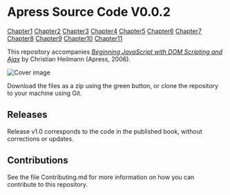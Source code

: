 # Apress Source Code V0.0.2
[Chapter1](https://littleflute.github.io/beg-javascript-w-dom-scripting-ajax/Chapter1/)
[Chapter2](https://littleflute.github.io/beg-javascript-w-dom-scripting-ajax/Chapter2/)
[Chapter3](https://littleflute.github.io/beg-javascript-w-dom-scripting-ajax/Chapter3/)
[Chapter4](https://littleflute.github.io/beg-javascript-w-dom-scripting-ajax/Chapter4/)
[Chapter5](https://littleflute.github.io/beg-javascript-w-dom-scripting-ajax/Chapter5/)
[Chapter6](https://littleflute.github.io/beg-javascript-w-dom-scripting-ajax/Chapter6/)
[Chapter7](https://littleflute.github.io/beg-javascript-w-dom-scripting-ajax/Chapter7/)
[Chapter8](https://littleflute.github.io/beg-javascript-w-dom-scripting-ajax/Chapter8/)
[Chapter9](https://littleflute.github.io/beg-javascript-w-dom-scripting-ajax/Chapter9/)
[Chapter10](https://littleflute.github.io/beg-javascript-w-dom-scripting-ajax/Chapter10/)
[Chapter11](https://littleflute.github.io/beg-javascript-w-dom-scripting-ajax/Chapter11/)

This repository accompanies [*Beginning JavaScript with DOM Scripting and Ajax*](http://www.apress.com/9781590596807) by Christian Heilmann (Apress, 2006).

![Cover image](9781590596807.jpg)

Download the files as a zip using the green button, or clone the repository to your machine using Git.

## Releases

Release v1.0 corresponds to the code in the published book, without corrections or updates.

## Contributions

See the file Contributing.md for more information on how you can contribute to this repository.
